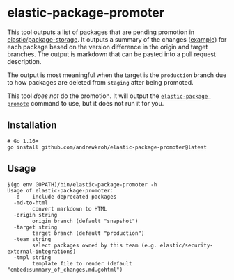 # elastic-package-promoter

This tool outputs a list of packages that are pending promotion in
[elastic/package-storage](https://github.com/elastic/package-storage).
It outputs a summary of the changes ([example](/docs/example-output.md)) for
each package based on the version difference in the origin and target branches.
The output is markdown that can be pasted into a pull request description.

The output is most meaningful when the target is the `production` branch due
to how packages are deleted from `staging` after being promoted.

This tool *does not* do the promotion. It will output the
[`elastic-package promote`](https://www.elastic.co/guide/en/integrations-developer/master/elastic-package.html#_elastic_package_promote)
command to use, but it does not run it for you.

## Installation

```
# Go 1.16+
go install github.com/andrewkroh/elastic-package-promoter@latest
```

## Usage

```
$(go env GOPATH)/bin/elastic-package-promoter -h
Usage of elastic-package-promoter:
  -d    include deprecated packages
  -md-to-html
        convert markdown to HTML
  -origin string
        origin branch (default "snapshot")
  -target string
        target branch (default "production")
  -team string
        select packages owned by this team (e.g. elastic/security-external-integrations)
  -tmpl string
        template file to render (default "embed:summary_of_changes.md.gohtml")
```
